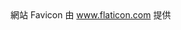 <div>網站 Favicon 由 <a href="https://www.flaticon.com/" title="Flaticon">www.flaticon.com</a> 提供</div>

